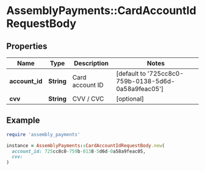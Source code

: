 # AssemblyPayments::CardAccountIdRequestBody

## Properties

| Name | Type | Description | Notes |
| ---- | ---- | ----------- | ----- |
| **account_id** | **String** | Card account ID | [default to &#39;725cc8c0-759b-0138-5d6d-0a58a9feac05&#39;] |
| **cvv** | **String** | CVV / CVC | [optional] |

## Example

```ruby
require 'assembly_payments'

instance = AssemblyPayments::CardAccountIdRequestBody.new(
  account_id: 725cc8c0-759b-0138-5d6d-0a58a9feac05,
  cvv: 
)
```

